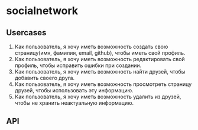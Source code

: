 # socialnetwork

## Usercases
1. Как пользователь, я хочу иметь возможность создать свою страницу(имя, фамилия, email, github), чтобы иметь свой профиль.
1. Как пользователь, я хочу иметь возможность редактировать свой профиль, чтобы исправить ошибки при создании.
1. Как пользователь, я хочу иметь возможность найти друзей, чтобы добавить своего друга.
1. Как пользователь, я хочу иметь возможность просмотреть страницу друзей, чтобы использовать эту информацию.
1. Как пользователь, я хочу иметь возможность удалить из друзей, чтобы не хранить неактуальную информацию.


## API